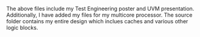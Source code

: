 The above files include my Test Engineering poster and UVM presentation. Additionally, I have added my files for my multicore processor. The source folder contains my entire design which inclues caches and various other logic blocks.
